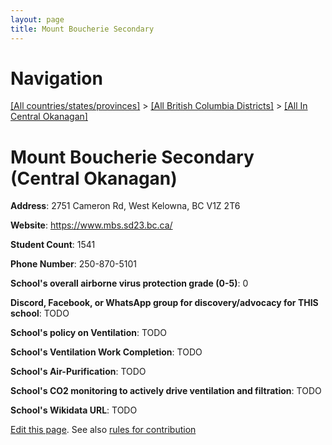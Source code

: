 ```yaml
---
layout: page
title: Mount Boucherie Secondary
---
```

# Navigation

[[All countries/states/provinces]](../../..) > [[All British Columbia Districts]](../..) > [[All In Central Okanagan]](..)

# Mount Boucherie Secondary (Central Okanagan)

**Address**: 2751 Cameron Rd, West Kelowna, BC V1Z 2T6

**Website**: <https://www.mbs.sd23.bc.ca/>

**Student Count**: 1541

**Phone Number**: 250-870-5101

**School's overall airborne virus protection grade (0-5)**: 0

**Discord, Facebook, or WhatsApp group for discovery/advocacy for THIS school**: TODO

**School's policy on Ventilation**: TODO

**School's Ventilation Work Completion**: TODO

**School's Air-Purification**: TODO

**School's CO2 monitoring to actively drive ventilation and filtration**: TODO

**School's Wikidata URL**: TODO


[Edit this page](https://github.com/ventilate-schools/BC/edit/main/./Central_Okanagan/Mount_Boucherie_Secondary.md). See also [rules for contribution](../../../contribution-rules/)